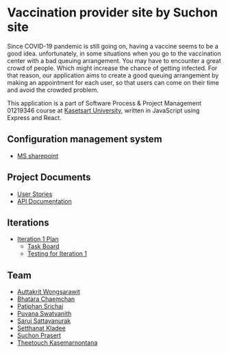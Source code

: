# Vaccination provider site by Suchon site

Since COVID-19 pandemic is still going on, having a vaccine seems to be a good idea. unfortunately, in some situations when you go to the vaccination center with a bad queuing arrangement. You may have to encounter a great crowd of people. Which might increase the chance of getting infected. For that reason, our application aims to create a good queuing arrangement by making an appointment for each user, so that users can come on their time and avoid the crowded problem.

This application is a part of Software Process & Project Management 01219346 course at [Kasetsart University](https://ku.ac.th/th), written in JavaScript using Express and React.

## Configuration management system
* [MS sharepoint](https://o365ku.sharepoint.com/sites/suchonsite)

## Project Documents
* [User Stories](https://docs.google.com/document/d/15mJUWDTodgeH3xAa-sm5pXQ5PwcVSdjU-OOOIoB69EA/edit)
* [API Documentation](../../wiki/API)

## Iterations
* [Iteration 1 Plan](https://github.com/SuchonSite/Server/wiki/Iteration-1-Plan)
  - [Task Board](https://github.com/SuchonSite/Server/projects/1)
  - [Testing for Iteration 1](https://github.com/SuchonSite/Server/wiki/TESTING%20for%20iteration%201)

## Team
* [Auttakrit Wongsarawit](https://github.com/markna551) 
* [Bhatara Chaemchan](https://github.com/bhatara007)
* [Patiphan Srichai](https://github.com/patiphan2000) 
* [Puvana Swatvanith](https://github.com/Noboomta)
* [Saruj Sattayanurak](https://github.com/Jomsaruj) 
* [Setthanat Kladee](https://github.com/Ing140943) 
* [Suchon Prasert](https://github.com/toey10112)
* [Theetouch Kasemarnontana](https://github.com/lisbono2001)



